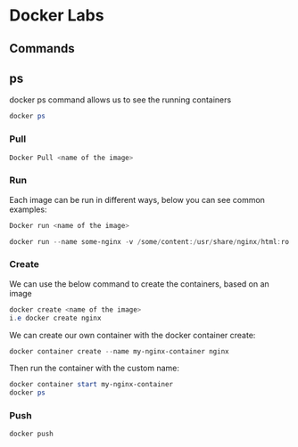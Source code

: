 # Docker Labs

## Commands

## ps

docker ps command allows us to see the running containers

```powershell
docker ps
```

### Pull

```powershell
Docker Pull <name of the image>
```

### Run

Each image can be run in different ways, below you can see common examples:

```powershell
Docker run <name of the image>
```
```powershell
docker run --name some-nginx -v /some/content:/usr/share/nginx/html:ro -d nginx
```

### Create

We can use the below command to create the containers, based on an image

```powershell
docker create <name of the image>
i.e docker create nginx
```

We can create our own container with the docker container create:

```powershell
docker container create --name my-nginx-container nginx
```

Then run the container with the custom name:

```powershell
docker container start my-nginx-container
docker ps
```

### Push

```powershell
docker push
```
